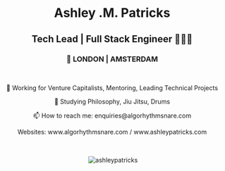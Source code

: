<h1 align="center">Ashley .M. Patricks</h1>
<h2 align="center">Tech Lead | Full Stack Engineer 👨🏿‍💻</h2>
<h3 align="center">📍 LONDON | AMSTERDAM</h3>
<br />

<p align="center">🔭 Working for Venture Capitalists, Mentoring, Leading Technical Projects</p>
<p align="center">🌱 Studying Philosophy, Jiu Jitsu, Drums</p>
<p align="center">📫 How to reach me: enquiries@algorhythmsnare.com</p>
<p align="center">Websites: www.algorhythmsnare.com  / www.ashleypatricks.com</p> 

<br />


<p align="center">&nbsp;<img align="center" src="https://github-readme-stats.vercel.app/api?username=ashleypatricks&show_icons=true" alt="ashleypatricks" /></p>
